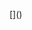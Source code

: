 [[](https://github.com/qdchenyixuan/IMG-GitHub/blob/master/203564.jpg "https://qdchenyixuan.github.io")]()
